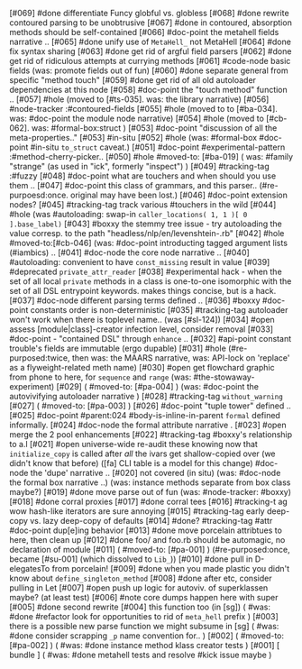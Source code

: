 [#069]       #done differentiate Funcy globful vs. globless
[#068]       #done rewrite contoured parsing to be unobtrusive
[#067]       #done in contoured, absorption methods should be self-contained
[#066]       #doc-point the metahell fields narrative ..
[#065]       #done unify use of `MetaHell_` not MetaHell
[#064]       #done fix syntax sharing
[#063]       #done get rid of argful field parsers
[#062]       #done get rid of ridiculous attempts at currying methods
[#061]       #code-node basic fields (was: promote fields out of fun)
[#060]       #done separate general from specific "method touch"
[#059]       #done get rid of all old autoloader dependencies at this node
[#058]       #doc-point the "touch method" function ..
[#057] #hole (moved to [#ts-035]. was: the library narrative)
[#056]       #node-tracker :#contoured-fields
[#055] #hole (moved to to [#ba-034]. was: #doc-point the module node narrative)
[#054] #hole (moved to [#cb-062]. was: #formal-box:struct )
[#053]       #doc-point "discussion of all the meta-properties.."
[#053]       #in-situ
[#052] #hole (was: #formal-box #doc-point #in-situ `to_struct` caveat.)
[#051]       #doc-point #experimental-pattern :#method-cherry-picker..
[#050] #hole #moved-to: [#ba-019]
             ( was:  #family "strange" (as used in "ick", formerly "inspect") )
[#049]       #tracking-tag :#fuzzy
[#048]       #doc-point what are touchers and when should you use them ..
[#047]       #doc-point this class of grammars, and this parser..
             (#re-purpoesd:once. original may have been lost.)
[#046]       #doc-point extension nodes?
[#045]       #tracking-tag track various #touchers in the wild
[#044] #hole (was #autoloading: swap-in `caller_locations( 1, 1 )[ 0 ].base_label)`
[#043]       #boxxy the stemmy tree issue - try autoloading the value corresp.
               to the path "headless/nlp/en/levenshtein-.rb"
[#042] #hole #moved-to:[#cb-046]  (was: #doc-point introducting tagged argument lists (#iambics) ..
[#041]       #doc-node the core node narrative ..
[#040]       #autoloading: convenient to have `const_missing` result in value
[#039]       #deprecated `private_attr_reader`
[#038]       #experimental hack - when the set of all local `private` methods
               in a class is one-to-one isomorphic with the set of all DSL
               entrypoint keywords. makes things concise, but is a hack.
[#037]       #doc-node different parsing terms defined ..
[#036]       #boxxy #doc-point constants order is non-deterministic
[#035]       #tracking-tag autoloader won't work when there is toplevel name..
               (was [#sl-124])
[#034] #open assess [module|class]-creator infection level, consider removal
[#033]       #doc-point - "contained DSL" through `enhance` ..
[#032]       #api-point constant trouble's fields are immutable (ergo dupable)
[#031] #hole (#re-purposed:twice, then was: the MAARS narrative,
               was: API-lock on 'replace' as a flyweight-related meth name)
[#030] #open get flowchard graphic from phone to here, for `sequence` and `range`
             (was: #the-stowaway-experiment)
[#029]       ( #moved-to: [#pa-004] )
             (was: #doc-point the autovivifying autoloader narrative )
[#028]       #tracking-tag `without_warning`
[#027]       ( #moved-to: [#pa-003] )
[#026]       #doc-point "tuple tower" defined ..
[#025]       #doc-point #parent:024 #body-is-inline-in-parent
               `formal` defined informally.
[#024]       #doc-node the formal attribute narrative .
[#023] #open merge the 2 pool enhancements
[#022]       #tracking-tag #boxxy's relationship to a.l
[#021] #open universe-wide re-audit these knowing now that `initialize_copy`
             is called after *all* the ivars get shallow-copied over
             (we didn't know that before) ([fa] CLI table is a model for
             this change)
             #doc-node the 'dupe' narrative ..
[#020]       not covered (in situ)
             (was: #doc-node the formal box narrative ..)
             (was: instance methods separate from box class maybe?)
[#019]       #done move parse out of fun (was: #node-tracker: #boxxy)
[#018]       #done corral proxies
[#017]       #done corral tees
[#016]       #tracking-t ag wow hash-like iterators are sure annoying
[#015]       #tracking-tag early deep-copy vs. lazy deep-copy of defaults
[#014] #done? #tracking-tag #attr #doc-point dup[e]ing behavior
[#013]       #done move porcelain attribtues to here, then clean up
[#012]       #done foo/ and foo.rb should be automagic, no declaration of module
[#011]       ( #moved-to: [#pa-001] )
             (#re-purposed:once, became [#su-001] (which dissolved to `Lib_`))
[#010]       #done pull in D-elegatesTo from porcelain!
[#009]       #done when you made plastic you didn't know about `define_singleton_method`
[#008]       #done after etc, consider pulling in Let
[#007] #open push up logic for autoviv. of superklassen maybe? (at least test)
[#006]       #note core dumps happen here with super
[#005]       #done second rewrite
[#004]       this function too (in [sg])
             ( #was: #done #refactor look for opportunities to rid of
               `meta_hell` prefix )
[#003]       there is a possible new parse function we might subsume in [sg]
             ( #was: #done consider scrapping `_p` name convention for.. )
[#002]       ( #moved-to: [#pa-002] )
             ( #was: #done instance method klass creator tests )
[#001]       [ bundle ]
             ( #was: #done metahell tests and resolve #kick issue maybe )
